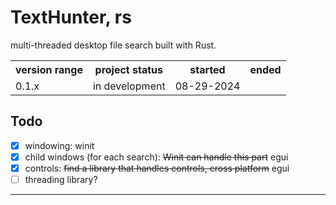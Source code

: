 # TextHunter, rs
multi-threaded desktop file search built with Rust.

<table>
	<tr>
		<th>version range</th>
		<th>project status</th>
		<th>started</th>
		<th>ended</th>
	</tr>
	<tr>
		<td>0.1.x</td>
		<td>in development</td>
		<td>08-29-2024</td>
		<td></td>
	</tr>
</table>

## Todo
* [x] windowing: winit
* [x] child windows (for each search): ~~Winit can handle this part~~ egui
* [x] controls: ~~find a library that handles controls, cross platform~~ egui
* [ ] threading library?

---

